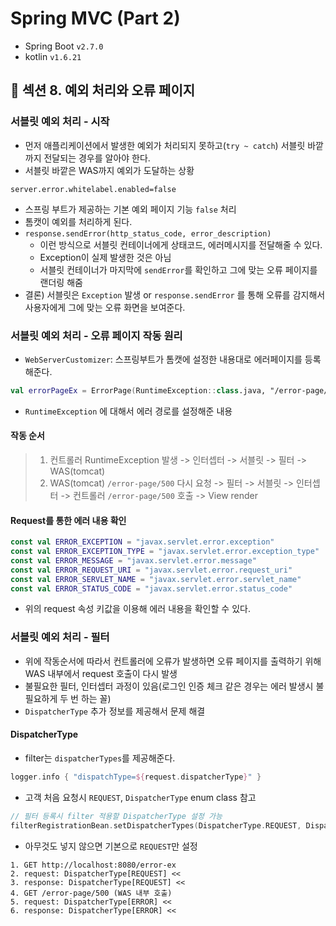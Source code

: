 # Spring MVC (Part 2)

- Spring Boot `v2.7.0`
- kotlin `v1.6.21`

## 📌 섹션 8. 예외 처리와 오류 페이지

### 서블릿 예외 처리 - 시작
- 먼저 애플리케이션에서 발생한 예외가 처리되지 못하고(`try ~ catch`) 서블릿 바깥까지 전달되는 경우를 알아야 한다.
- 서블릿 바깥은 WAS까지 예외가 도달하는 상황

```properties
server.error.whitelabel.enabled=false
```

- 스프링 부트가 제공하는 기본 예외 페이지 기능 `false` 처리
- 톰캣이 예외를 처리하게 된다.
- `response.sendError(http_status_code, error_description)`
  - 이런 방식으로 서블릿 컨테이너에게 상태코드, 에러메시지를 전달해줄 수 있다.
  - Exception이 실제 발생한 것은 아님
  - 서블릿 컨테이너가 마지막에 `sendError`를 확인하고 그에 맞는 오류 페이지를 랜더링 해줌
- 결론) 서블릿은 `Exception` 발생 or `response.sendError` 를 통해 오류를 감지해서 사용자에게 그에 맞는 오류 화면을 보여준다.

### 서블릿 예외 처리 - 오류 페이지 작동 원리
- `WebServerCustomizer`: 스프링부트가 톰캣에 설정한 내용대로 에러페이지를 등록해준다.
```kotlin
val errorPageEx = ErrorPage(RuntimeException::class.java, "/error-page/500")
```
- `RuntimeException` 에 대해서 에러 경로를 설정해준 내용

#### 작동 순서
> 1. 컨트롤러 RuntimeException 발생 -> 인터셉터 -> 서블릿 -> 필터 -> WAS(tomcat)  
> 2. WAS(tomcat) `/error-page/500` 다시 요청 -> 필터 -> 서블릿 -> 인터셉터 -> 컨트롤러 `/error-page/500` 호출 -> View render

#### Request를 통한 에러 내용 확인
```kotlin
const val ERROR_EXCEPTION = "javax.servlet.error.exception"
const val ERROR_EXCEPTION_TYPE = "javax.servlet.error.exception_type"
const val ERROR_MESSAGE = "javax.servlet.error.message"
const val ERROR_REQUEST_URI = "javax.servlet.error.request_uri"
const val ERROR_SERVLET_NAME = "javax.servlet.error.servlet_name"
const val ERROR_STATUS_CODE = "javax.servlet.error.status_code"
```
- 위의 request 속성 키값을 이용해 에러 내용을 확인할 수 있다.

### 서블릿 예외 처리 - 필터
- 위에 작동순서에 따라서 컨트롤러에 오류가 발생하면 오류 페이지를 출력하기 위해 WAS 내부에서 request 호출이 다시 발생
- 불필요한 필터, 인터셉터 과정이 있음(로그인 인증 체크 같은 경우는 에러 발생시 불필요하게 두 번 하는 꼴)
- `DispatcherType` 추가 정보를 제공해서 문제 해결

#### DispatcherType
- filter는 `dispatcherTypes`를 제공해준다.
```kotlin
logger.info { "dispatchType=${request.dispatcherType}" }
```
- 고객 처음 요청시 `REQUEST`, `DispatcherType` enum class 참고

```kotlin
// 필터 등록시 filter 적용할 DispatcherType 설정 가능
filterRegistrationBean.setDispatcherTypes(DispatcherType.REQUEST, DispatcherType.ERROR)
```
- 아무것도 넣지 않으면 기본으로 `REQUEST`만 설정

```text
1. GET http://localhost:8080/error-ex
2. request: DispatcherType[REQUEST] <<
3. response: DispatcherType[REQUEST] <<
4. GET /error-page/500 (WAS 내부 호출)
5. request: DispatcherType[ERROR] <<
6. response: DispatcherType[ERROR] <<
```
